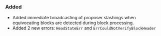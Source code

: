 ### Added 
- Added immediate broadcasting of proposer slashings when equivocating blocks are detected during block processing.
- Added 2 new errors: `HeadStateErr` and `ErrCouldNotVerifyBlockHeader`
